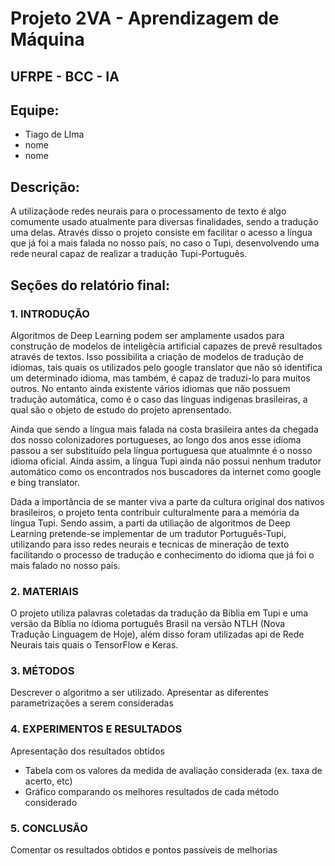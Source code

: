 # Projeto 2VA - Aprendizagem de Máquina				
## UFRPE - BCC - IA

## Equipe:
- Tiago de LIma
- nome
- nome

## Descrição:	
A utilizaçãode redes neurais para o processamento de texto é algo comumente usado atualmente para diversas finalidades, 
sendo a tradução uma delas. Através disso o projeto  consiste em facilitar o acesso a língua que já foi a mais falada no nosso país, no caso o Tupi, desenvolvendo uma rede neural capaz de realizar a tradução Tupi-Português.  


## Seções do relatório final:	
### 1. INTRODUÇÃO
Algoritmos de Deep Learning podem ser amplamente usados para construção de modelos de inteligêcia artificial capazes de prevê resultados através de textos. Isso possibilita a criação de modelos de tradução de idiomas, tais quais os utilizados pelo google translator que não só identifica um determinado idioma, mas também, é capaz de traduzi-lo para muitos outros. No entanto ainda existente vários idiomas que não possuem tradução automática, como é o caso das línguas indigenas brasileiras, a qual são o objeto de estudo do projeto aprensentado.

Ainda que sendo a língua mais falada na costa brasileira antes da chegada dos nosso colonizadores portugueses, ao longo dos anos esse idioma passou a ser substituído pela língua portuguesa que atualmnte é o nosso idioma oficial. Ainda assim, a língua Tupi ainda não possui nenhum tradutor automático como os encontrados nos buscadores da internet como google e bing translator. 

Dada a importância de se manter viva a parte da cultura original dos nativos brasileiros, o projeto tenta contribuir culturalmente para a memória da língua Tupi. Sendo assim, a parti da utiliação de algoritmos de Deep Learning pretende-se implementar de um tradutor Português-Tupi, utilizando para isso redes neurais e tecnicas de mineração de texto facilitando o processo de tradução e conhecimento do idioma que já foi o mais falado no nosso país.

### 2. MATERIAIS
O projeto utiliza palavras coletadas da tradução da Bíblia em Tupi e uma versão da Bíblia no idioma português Brasil na versão 
NTLH (Nova Tradução Linguagem de Hoje), além disso foram utilizadas api de Rede Neurais tais quais o TensorFlow e Keras.

### 3. MÉTODOS
Descrever o algoritmo a ser utilizado. 
Apresentar as diferentes parametrizações a serem consideradas

### 4. EXPERIMENTOS E RESULTADOS
Apresentação dos resultados obtidos
- Tabela com os valores da medida de avaliação considerada (ex. taxa de acerto, etc)
- Gráfico comparando os melhores resultados de cada método considerado

### 5. CONCLUSÃO
Comentar os resultados obtidos e pontos passíveis de melhorias




